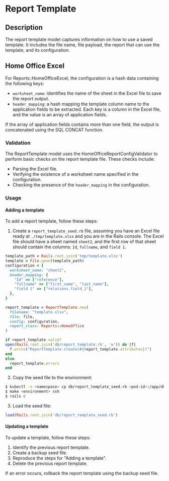# Report Template

## Description
The report template model captures information on how to use a saved template. It includes the file name, file payload, the report that can use the template, and its configuration.

## Home Office Excel
For Reports::HomeOfficeExcel, the configuration is a hash data containing the following keys:
- `worksheet_name`: identifies the name of the sheet in the Excel file to save the report output.
- `header_mapping`: a hash mapping the template column name to the application fields to be extracted. Each key is a column in the Excel file, and the value is an array of application fields.

If the array of application fields contains more than one field, the output is concatenated using the SQL CONCAT function.

### Validation
The ReportTemplate model uses the HomeOfficeReportConfigValidator to perform basic checks on the report template file. These checks include:
- Parsing the Excel file.
- Verifying the existence of a worksheet name specified in the configuration.
- Checking the presence of the `header_mapping` in the configuration.

### Usage
#### Adding a template
To add a report template, follow these steps:

1. Create a `report_template_seed.rb` file, assuming you have an Excel file ready at `./tmp/template.xlsx` and you are in the Rails console. The Excel file should have a sheet named `sheet2`, and the first row of that sheet should contain the columns: `Id`, `fullname`, and `field 1`.

```ruby
template_path = Rails.root.join('tmp/template.xlsx')
template = File.open(template_path)
configuration = {
  worksheet_name: "sheet2",
  header_mapping: {
    "Id" => ["reference"],
    "fullname" => ["first_name", "last_name"],
    "field 1" => ["relations.field_1"],
  },
}

report_template = ReportTemplate.new(
  filename: "template.xlsx",
  file: file,
  config: configuration,
  report_class: Reports::HomeOffice
)

if report_template.valid?
open(Rails.root.join('db/report_template.rb', 'w')) do |f|
  f.write("ReportTemplate.create(#{report_template.attributes})")
end
else
  report_template.errors
end
```

2. Copy the seed file to the environment:

```sh
$ kubectl -n <namespace> cp db/report_template_seed.rb <pod-id>:/app/db/report_template_seed.rb
$ make <environment> ssh
$ rails c
```

3. Load the seed file:

```ruby
load(Rails.root.join('db/report_template_seed.rb')
```

#### Updating a template
To update a template, follow these steps:

1. Identify the previous report template.
2. Create a backup seed file.
3. Reproduce the steps for "Adding a template".
4. Delete the previous report template.

If an error occurs, rollback the report template using the backup seed file.
